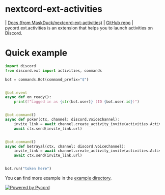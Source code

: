 # nextcord-ext-activities
| [Docs (from MaskDuck/nextcord-ext-activities)](https://nextcord-ext-activities.readthedocs.io) | [GitHub repo](https://github.com/argo0n/pycord-ext-activities) |<br>
pycord.ext.activities is an extension that helps you to launch activities on Discord. <br>

# Quick example
```py
import discord
from discord.ext import activities, commands

bot = commands.Bot(command_prefix="$")


@bot.event
async def on_ready():
    print(f"Logged in as {str(bot.user)} (ID {bot.user.id})")


@bot.command()
async def poker(ctx, channel: discord.VoiceChannel):
    invite_link = await channel.create_activity_invite(activities.Activity.poker)
    await ctx.send(invite_link.url)


@bot.command()
async def betrayal(ctx, channel: discord.VoiceChannel):
    invite_link = await channel.create_activity_invite(activities.Activity.betrayal)
    await ctx.send(invite_link.url)


bot.run("token here")
```
You can find more example in the [example directory](https://github.com/argo0n/pycord-ext-activities/tree/main/examples).

[![Powered by Pycord](https://custom-icon-badges.herokuapp.com/badge/-Powered%20by%20Pycord-0d1620?logo=pycord)](https://github.com/Pycord-Development/pycord "Powered by Pycord Python API Wrapper")
